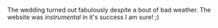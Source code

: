 The wedding turned out fabulously despite a bout of bad weather. The website was _instrumental_ in it's success I am sure! ;)
